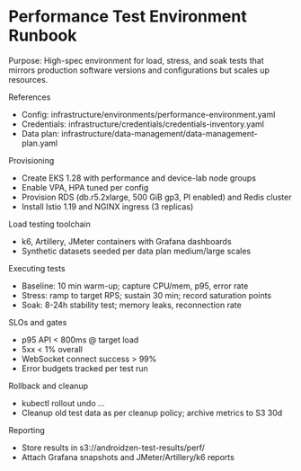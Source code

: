 # Performance Test Environment Runbook

Purpose: High-spec environment for load, stress, and soak tests that mirrors production software versions and configurations but scales up resources.

References
- Config: infrastructure/environments/performance-environment.yaml
- Credentials: infrastructure/credentials/credentials-inventory.yaml
- Data plan: infrastructure/data-management/data-management-plan.yaml

Provisioning
- Create EKS 1.28 with performance and device-lab node groups
- Enable VPA, HPA tuned per config
- Provision RDS (db.r5.2xlarge, 500 GiB gp3, PI enabled) and Redis cluster
- Install Istio 1.19 and NGINX ingress (3 replicas)

Load testing toolchain
- k6, Artillery, JMeter containers with Grafana dashboards
- Synthetic datasets seeded per data plan medium/large scales

Executing tests
- Baseline: 10 min warm-up; capture CPU/mem, p95, error rate
- Stress: ramp to target RPS; sustain 30 min; record saturation points
- Soak: 8-24h stability test; memory leaks, reconnection rate

SLOs and gates
- p95 API < 800ms @ target load
- 5xx < 1% overall
- WebSocket connect success > 99%
- Error budgets tracked per test run

Rollback and cleanup
- kubectl rollout undo ...
- Cleanup old test data as per cleanup policy; archive metrics to S3 30d

Reporting
- Store results in s3://androidzen-test-results/perf/
- Attach Grafana snapshots and JMeter/Artillery/k6 reports

